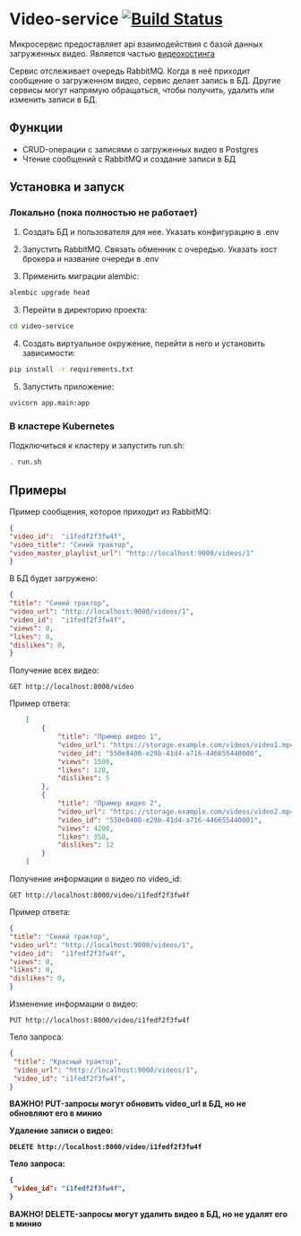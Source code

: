 # Video-service [![Build Status](https://github.com/VideoHosting-Platform/video-service/actions/workflows/main.yml/badge.svg)](https://github.com/VideoHosting-Platform/video-service/actions)
Микросервис предоставляет api взаимодействия с базой данных загруженных видео. Является частью [видеохостинга](https://github.com/orgs/VideoHosting-Platform/repositories)

Сервис отслеживает очередь RabbitMQ. Когда в неё приходит сообщение о загруженном видео, сервис делает запись в БД. Другие сервисы могут напрямую обращаться, чтобы получить, удалить или изменить записи в БД.

## Функции

- CRUD-операции с записями о загруженных видео в Postgres
- Чтение сообщений с RabbitMQ и создание записи в БД 

## Установка и запуск

### Локально (пока полностью не работает)

1. Создать БД и пользователя для нее. Указать конфигурацию в .env

2. Запустить RabbitMQ. Связать обменник с очередью. Указать хост брокера и название очереди в .env

2. Применить миграции alembic:

```bash
alembic upgrade head
```

3. Перейти в директорию проекта:

```bash
cd video-service
```

4. Создать виртуальное окружение, перейти в него и установить зависимости:

```bash
pip install -r requirements.txt
```

5. Запустить приложение:

```bash
uvicorn app.main:app
```

### В кластере Kubernetes

Подключиться к кластеру и запустить run.sh:

```bash
. run.sh
```

## Примеры

Пример сообщения, которое приходит из RabbitMQ:

```json
{
"video_id":  "i1fedf2f3fw4f", 
"video_title": "Синий трактор", 
"video_master_playlist_url": "http://localhost:9000/videos/1"
}
```

В БД будет загружено:

```json
{
"title": "Синий трактор", 
"video_url": "http://localhost:9000/videos/1",
"video_id":  "i1fedf2f3fw4f",
"views": 0,
"likes": 0,
"dislikes": 0,
}
```

Получение всех видео:

```http
GET http://localhost:8000/video
```

Пример ответа:
```json
    [
        {
            "title": "Пример видео 1",
            "video_url": "https://storage.example.com/videos/video1.mp4",
            "video_id": "550e8400-e29b-41d4-a716-446655440000",
            "views": 1500,
            "likes": 120,
            "dislikes": 5
        },
        {
            "title": "Пример видео 2",
            "video_url": "https://storage.example.com/videos/video2.mp4",
            "video_id": "550e8400-e29b-41d4-a716-446655440001",
            "views": 4200,
            "likes": 350,
            "dislikes": 12
        }
    ]
```


Получение информации о видео по video_id:

```http
GET http://localhost:8000/video/i1fedf2f3fw4f
```

Пример ответа:

```json
{
"title": "Синий трактор", 
"video_url": "http://localhost:9000/videos/1",
"video_id":  "i1fedf2f3fw4f",
"views": 0,
"likes": 0,
"dislikes": 0,
}
```

Изменение информации о видео:

```http
PUT http://localhost:8000/video/i1fedf2f3fw4f
```

Тело запроса:

```json
{
 "title": "Красный трактор",
 "video_url": "http://localhost:9000/videos/1",
 "video_id": "i1fedf2f3fw4f",
}
```

<b> ВАЖНО! <b> PUT-запросы могут обновить video_url в БД, но не обновляют его в минио

Удаление записи о видео:

```http
DELETE http://localhost:8000/video/i1fedf2f3fw4f
```

Тело запроса:

```json
{
 "video_id": "i1fedf2f3fw4f",
}
```

<b> ВАЖНО! <b> DELETE-запросы могут удалить видео в БД, но не удалят его в минио
